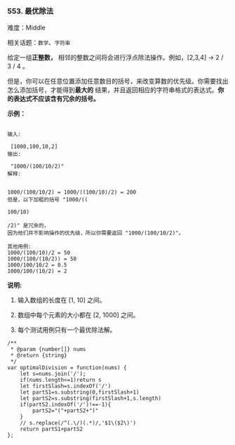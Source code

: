 ### 553. 最优除法

难度：Middle

相关话题：`数学`、`字符串`

给定一组**正整数，** 相邻的整数之间将会进行浮点除法操作。例如，[2,3,4] -> 2 / 3 / 4 。



但是，你可以在任意位置添加任意数目的括号，来改变算数的优先级。你需要找出怎么添加括号，才能得到**最大的** 结果，并且返回相应的字符串格式的表达式。**你的表达式不应该含有冗余的括号。** 



**示例：** 





```

输入:

 [1000,100,10,2]
输出:

 "1000/(100/10/2)"
解释:


1000/(100/10/2) = 1000/((100/10)/2) = 200
但是，以下加粗的括号 "1000/((

100/10)

/2)" 是冗余的，
因为他们并不影响操作的优先级，所以你需要返回 "1000/(100/10/2)"。

其他用例:
1000/(100/10)/2 = 50
1000/(100/(10/2)) = 50
1000/100/10/2 = 0.5
1000/100/(10/2) = 2

```


**说明:** 




1. 输入数组的长度在 [1, 10] 之间。

2. 数组中每个元素的大小都在 [2, 1000] 之间。

3. 每个测试用例只有一个最优除法解。






```
/**
 * @param {number[]} nums
 * @return {string}
 */
var optimalDivision = function(nums) {
    let s=nums.join('/');
    if(nums.length<=1)return s
    let firstSlash=s.indexOf('/')
    let partS1=s.substring(0,firstSlash+1)
    let partS2=s.substring(firstSlash+1,s.length)
    if(partS2.indexOf('/')!==-1){
        partS2="("+partS2+")"
    }
    // s.replace(/^(.\/)(.*)/,'$1\($2\)')
    return partS1+partS2
};



```

